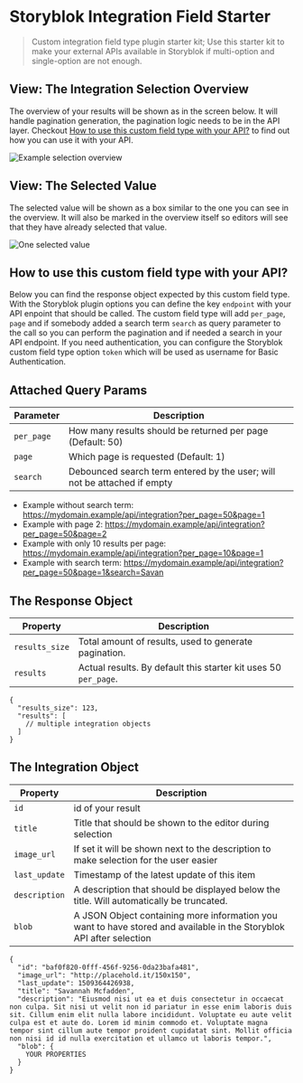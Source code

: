 # Storyblok Integration Field Starter

> Custom integration field type plugin starter kit; Use this starter kit to make your external APIs available in Storyblok if multi-option and single-option are not enough.

## View: The Integration Selection Overview

The overview of your results will be shown as in the screen below. It will handle pagination generation, the pagination logic needs to be in the API layer. Checkout [How to use this custom field type with your API?](#how-to-use-this-custom-field-type-with-your-api) to find out how you can use it with your API.

![Example selection overview](https://a.storyblok.com/f/39898/3356x1750/d86bee6ad1/integration-field-selection.jpg)

## View: The Selected Value

The selected value will be shown as a box similar to the one you can see in the overview. It will also be marked in the overview itself so editors will see that they have already selected that value.

![One selected value](<https://img2.storyblok.com/fit-in/1600x0/filters:fill(ffffff)/f/39898/702x324/e08b453c09/integration-field-selected.jpg>)

## How to use this custom field type with your API?

Below you can find the response object expected by this custom field type. With the Storyblok plugin options you can define the key `endpoint` with your API enpoint that should be called. The custom field type will add `per_page`, `page` and if somebody added a search term `search` as query parameter to the call so you can perform the pagination and if needed a search in your API endpoint. If you need authentication, you can configure the Storyblok custom field type option `token` which will be used as username for Basic Authentication.

## Attached Query Params

| Parameter  | Description                                                              |
| ---------- | ------------------------------------------------------------------------ |
| `per_page` | How many results should be returned per page (Default: 50)               |
| `page`     | Which page is requested (Default: 1)                                     |
| `search`   | Debounced search term entered by the user; will not be attached if empty |

- Example without search term: https://mydomain.example/api/integration?per_page=50&page=1
- Example with page 2: https://mydomain.example/api/integration?per_page=50&page=2
- Example with only 10 results per page: https://mydomain.example/api/integration?per_page=10&page=1
- Example with search term: https://mydomain.example/api/integration?per_page=50&page=1&search=Savan

## The Response Object

| Property       | Description                                                     |
| -------------- | --------------------------------------------------------------- |
| `results_size` | Total amount of results, used to generate pagination.           |
| `results`      | Actual results. By default this starter kit uses 50 `per_page`. |

```
{
  "results_size": 123,
  "results": [
    // multiple integration objects
  ]
}
```

## The Integration Object

| Property      | Description                                                                                                          |
| ------------- | -------------------------------------------------------------------------------------------------------------------- |
| `id`          | id of your result                                                                                                    |
| `title`       | Title that should be shown to the editor during selection                                                            |
| `image_url`   | If set it will be shown next to the description to make selection for the user easier                                |
| `last_update` | Timestamp of the latest update of this item                                                                          |
| `description` | A description that should be displayed below the title. Will automatically be truncated.                             |
| `blob`        | A JSON Object containing more information you want to have stored and available in the Storyblok API after selection |

```
{
  "id": "baf0f820-0fff-456f-9256-0da23bafa481",
  "image_url": "http://placehold.it/150x150",
  "last_update": 1509364426938,
  "title": "Savannah Mcfadden",
  "description": "Eiusmod nisi ut ea et duis consectetur in occaecat non culpa. Sit nisi ut velit non id pariatur in esse enim laboris duis sit. Cillum enim elit nulla labore incididunt. Voluptate eu aute velit culpa est et aute do. Lorem id minim commodo et. Voluptate magna tempor sint cillum aute tempor proident cupidatat sint. Mollit officia non nisi id id nulla exercitation et ullamco ut laboris tempor.",
  "blob": {
    YOUR PROPERTIES
  }
}
```
